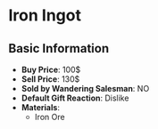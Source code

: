 # Iron Ingot

## Basic Information

- **Buy Price**: 100$
- **Sell Price**: 130$
- **Sold by Wandering Salesman**: NO
- **Default Gift Reaction**: Dislike
- **Materials**:
  - Iron Ore